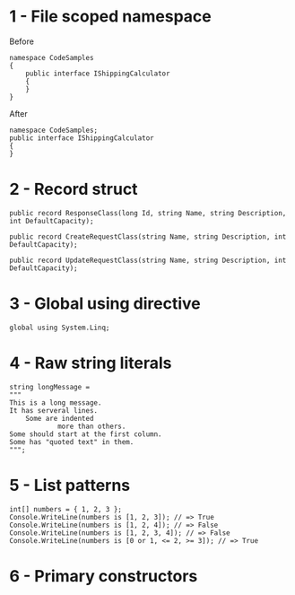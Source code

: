 
# 1 - File scoped namespace

Before
```
namespace CodeSamples
{
    public interface IShippingCalculator
    {
    }
}
```

After
```
namespace CodeSamples;
public interface IShippingCalculator
{
}
```

# 2 - Record struct

```
public record ResponseClass(long Id, string Name, string Description, int DefaultCapacity);

public record CreateRequestClass(string Name, string Description, int DefaultCapacity);

public record UpdateRequestClass(string Name, string Description, int DefaultCapacity);
```

# 3 - Global using directive

```
global using System.Linq;
```

# 4 - Raw string literals

```
string longMessage =
"""
This is a long message.
It has serveral lines.
    Some are indented
            more than others.
Some should start at the first column.
Some has "quoted text" in them.
""";
``` 

# 5 - List patterns

```
int[] numbers = { 1, 2, 3 };
Console.WriteLine(numbers is [1, 2, 3]); // => True
Console.WriteLine(numbers is [1, 2, 4]); // => False
Console.WriteLine(numbers is [1, 2, 3, 4]); // => False
Console.WriteLine(numbers is [0 or 1, <= 2, >= 3]); // => True
```

# 6 - Primary constructors

```
```